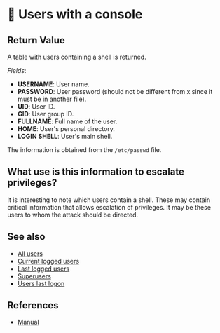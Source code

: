 # 👥 Users with a console

## Return Value
A table with users containing a shell is returned.

*Fields*:
- **USERNAME**: User name.
- **PASSWORD**: User password (should not be different from x since it must be in another file).
- **UID**: User ID.
- **GID**: User group ID.
- **FULLNAME**: Full name of the user.
- **HOME**: User's personal directory.
- **LOGIN SHELL**: User's main shell.

The information is obtained from the `/etc/passwd` file.

## What use is this information to escalate privileges?
It is interesting to note which users contain a shell. These may contain critical information that allows escalation of privileges. It may be these users to whom the attack should be directed.

## See also
- [All users](all)
- [Current logged users](current)
- [Last logged users](last)
- [Superusers](superusers)
- [Users last logon](last_logon)

## References
- [Manual](https://www.man7.org/linux/man-pages/man5/passwd.5.html)